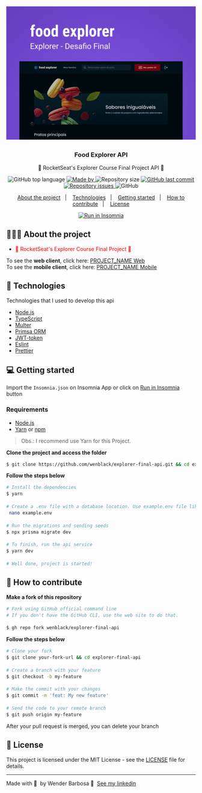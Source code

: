 <h1 align="center">
	<img alt="Logo" src="./assets/demo.png" width="700px" />
</h1>

<h3 align="center">
  Food Explorer API
</h3>

<p align="center">
🏁 RocketSeat's Explorer Course Final Project API 🏁
</p>


<p align="center">
  <img alt="GitHub top language" src="https://img.shields.io/github/languages/top/wenblack/explorer-final-api">
  <a href="https://www.linkedin.com/in/wenblack/">
    <img alt="Made by" src="https://img.shields.io/badge/made%20by-Wender%20Barbosa-gree">
  </a>
  <img alt="Repository size" src="https://img.shields.io/github/repo-size/wenblack/explorer-final-api">
  <a href="https://github.com/wenblack/explorer-final-api/commits/master">
    <img alt="GitHub last commit" src="https://img.shields.io/github/last-commit/wenblack/explorer-final-api">
  </a>
  <a href="https://github.com/wenblack/explorer-final-api/issues">
    <img alt="Repository issues" src="https://img.shields.io/github/issues/wenblack/explorer-final-api">
  </a>
  <img alt="GitHub" src="https://img.shields.io/github/license/wenblack/explorer-final-api">
</p>

<p align="center">
  <a href="#-about-the-project">About the project</a>&nbsp;&nbsp;&nbsp;|&nbsp;&nbsp;&nbsp;
  <a href="#-technologies">Technologies</a>&nbsp;&nbsp;&nbsp;|&nbsp;&nbsp;&nbsp;
  <a href="#-getting-started">Getting started</a>&nbsp;&nbsp;&nbsp;|&nbsp;&nbsp;&nbsp;
  <a href="#-how-to-contribute">How to contribute</a>&nbsp;&nbsp;&nbsp;|&nbsp;&nbsp;&nbsp;
  <a href="#-license">License</a>
</p>

<p id="insomniaButton" align="center">
  <a href="" target="_blank"><img src="https://insomnia.rest/images/run.svg" alt="Run in Insomnia"></a>
</p>

## 👨🏻‍💻 About the project

- <p style="color: red;">🏁 RocketSeat's Explorer Course Final Project 🏁</p>

To see the **web client**, click here: [PROJECT_NAME Web](https://github/wenblack/explorer-final-api)</br>
To see the **mobile client**, click here: [PROJECT_NAME Mobile](https://github/wenblack/explorer-final-api)

## 🚀 Technologies

Technologies that I used to develop this api

- [Node.js](https://nodejs.org/en/)
- [TypeScript](https://www.typescriptlang.org/)
- [Multer](https://github.com/expressjs/multer)
- [Primsa ORM](https://prisma.io/)
- [JWT-token](https://jwt.io/)
- [Eslint](https://eslint.org/)
- [Prettier](https://prettier.io/)


## 💻 Getting started

Import the `Insomnia.json` on Insomnia App or click on [Run in Insomnia](#insomniaButton) button

### Requirements

- [Node.js](https://nodejs.org/en/)
- [Yarn](https://classic.yarnpkg.com/) or [npm](https://www.npmjs.com/)

> Obs.: I recommend use Yarn for this Project.

**Clone the project and access the folder**

```bash
$ git clone https://github.com/wenblack/explorer-final-api.git && cd explorer-final-api
```

**Follow the steps below**

```bash
# Install the dependencies
$ yarn

# Create a .env file with a database location. Use example.env file like reference
 nano example.env

# Run the migrations and sending seeds
$ npx prisma migrate dev

# To finish, run the api service
$ yarn dev

# Well done, project is started!
```

## 🤔 How to contribute

**Make a fork of this repository**

```bash
# Fork using GitHub official command line
# If you don't have the GitHub CLI, use the web site to do that.

$ gh repo fork wenblack/explorer-final-api
```

**Follow the steps below**

```bash
# Clone your fork
$ git clone your-fork-url && cd explorer-final-api

# Create a branch with your feature
$ git checkout -b my-feature

# Make the commit with your changes
$ git commit -m 'feat: My new feature'

# Send the code to your remote branch
$ git push origin my-feature
```

After your pull request is merged, you can delete your branch

## 📝 License

This project is licensed under the MIT License - see the [LICENSE](LICENSE) file for details.

---

Made with 💜 &nbsp;by Wender Barbosa 👋 &nbsp;[See my linkedin](https://www.linkedin.com/in/wenblack/)